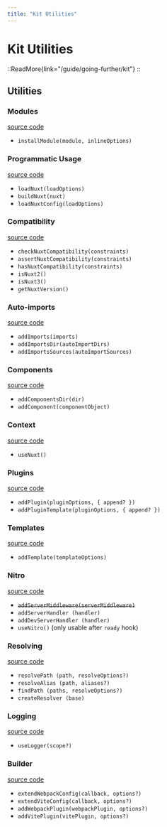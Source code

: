 ```yaml
---
title: "Kit Utilities"
---
```


# Kit Utilities

::ReadMore{link="/guide/going-further/kit"}
::

## Utilities

### Modules

[source code](https://github.com/nuxt/framework/blob/main/packages/kit/src/module)

- `installModule(module, inlineOptions)`

### Programmatic Usage

[source code](https://github.com/nuxt/framework/blob/main/packages/kit/src/loader)

- `loadNuxt(loadOptions)`
- `buildNuxt(nuxt)`
- `loadNuxtConfig(loadOptions)`

### Compatibility

[source code](https://github.com/nuxt/framework/blob/main/packages/kit/src/compatibility.ts)

- `checkNuxtCompatibility(constraints)`
- `assertNuxtCompatibility(constraints)`
- `hasNuxtCompatibility(constraints)`
- `isNuxt2()`
- `isNuxt3()`
- `getNuxtVersion()`

### Auto-imports

[source code](https://github.com/nuxt/framework/blob/main/packages/kit/src/imports.ts)

- `addImports(imports)`
- `addImportsDir(autoImportDirs)`
- `addImportsSources(autoImportSources)`

### Components

[source code](https://github.com/nuxt/framework/blob/main/packages/kit/src/components.ts)

- `addComponentsDir(dir)`
- `addComponent(componentObject)`

### Context

[source code](https://github.com/nuxt/framework/blob/main/packages/kit/src/context.ts)

- `useNuxt()`

### Plugins

[source code](https://github.com/nuxt/framework/blob/main/packages/kit/src/plugin.ts)

- `addPlugin(pluginOptions, { append? })`
- `addPluginTemplate(pluginOptions, { append? })`

### Templates

[source code](https://github.com/nuxt/framework/blob/main/packages/kit/src/template.ts)

- `addTemplate(templateOptions)`

### Nitro

[source code](https://github.com/nuxt/framework/blob/main/packages/kit/src/nitro.ts)

- ~~`addServerMiddleware(serverMiddleware)`~~
- `addServerHandler (handler)`
- `addDevServerHandler (handler)`
- `useNitro()` (only usable after `ready` hook)

### Resolving

[source code](https://github.com/nuxt/framework/blob/main/packages/kit/src/resolve.ts)

- `resolvePath (path, resolveOptions?)`
- `resolveAlias (path, aliases?)`
- `findPath (paths, resolveOptions?)`
- `createResolver (base)`

### Logging

[source code](https://github.com/nuxt/framework/blob/main/packages/kit/src/logger.ts)

- `useLogger(scope?)`

### Builder

[source code](https://github.com/nuxt/framework/blob/main/packages/kit/src/build.ts)

- `extendWebpackConfig(callback, options?)`
- `extendViteConfig(callback, options?)`
- `addWebpackPlugin(webpackPlugin, options?)`
- `addVitePlugin(vitePlugin, options?)`
